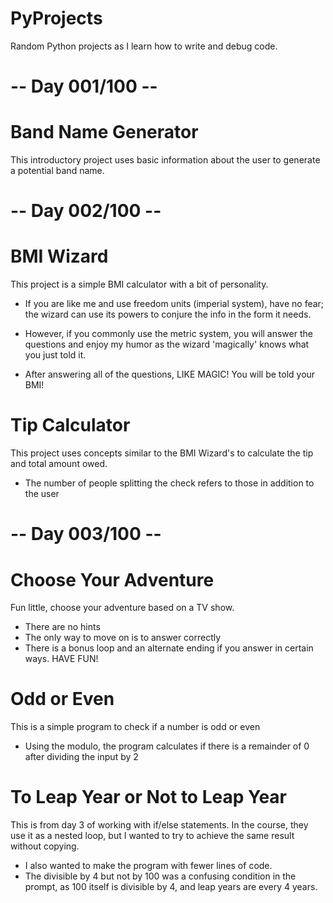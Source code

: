 # PyProjects
Random Python projects as I learn how to write and debug code. 

# -- Day 001/100 --

# Band Name Generator
This introductory project uses basic information about the user to generate a potential band name. 


# -- Day 002/100 --


# BMI Wizard
This project is a simple BMI calculator with a bit of personality.
  - If you are like me and use freedom units (imperial system), have no fear; the wizard can use its powers to conjure the info in the form it needs. 
  - However, if you commonly use the metric system, you will answer the questions and enjoy my humor as the wizard 'magically' knows what you just told it.

  - After answering all of the questions, LIKE MAGIC! You will be told your BMI!

# Tip Calculator
This project uses concepts similar to the BMI Wizard's to calculate the tip and total amount owed. 

- The number of people splitting the check refers to those in addition to the user


# -- Day 003/100 --


# Choose Your Adventure 
Fun little, choose your adventure based on a TV show. 
  - There are no hints
  - The only way to move on is to answer correctly
  - There is a bonus loop and an alternate ending if you answer in certain ways.
HAVE FUN!

# Odd or Even
This is a simple program to check if a number is odd or even
  - Using the modulo, the program calculates if there is a remainder of 0 after dividing the input by 2

# To Leap Year or Not to Leap Year
This is from day 3 of working with if/else statements. In the course, they use it as a nested loop, but I wanted to try to achieve the same result without copying. 
  - I also wanted to make the program with fewer lines of code. 
  - The divisible by 4 but not by 100 was a confusing condition in the prompt, as 100 itself is divisible by 4, and leap years are every 4 years.

  
